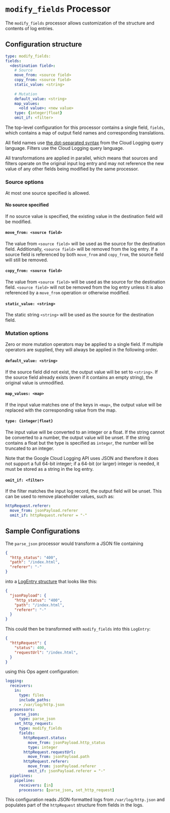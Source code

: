 # `modify_fields` Processor

The `modify_fields` processor allows customization of the structure and contents of log entries.

## Configuration structure

```yaml
type: modify_fields:
fields:
  <destination field>:
    # Source
    move_from: <source field>
    copy_from: <source field>
    static_value: <string>
    
    # Mutation
    default_value: <string>
    map_values:
      <old value>: <new value>
    type: {integer|float}
    omit_if: <filter>
```

The top-level configuration for this processor contains a single field,
`fields`, which contains a map of output field names and corresponding
translations.

All field names use [the dot-separated
syntax](https://cloud.google.com/logging/docs/view/logging-query-language#comparisons)
from the Cloud Logging query language. Filters use the Cloud Logging query
language.

All transformations are applied in parallel, which means that sources and
filters operate on the original input log entry and may not reference the new
value of any other fields being modified by the same processor.

### Source options

At most one source specified is allowed.

#### No source specified

If no source value is specified, the existing value in the destination field
will be modified.

#### `move_from: <source field>`

The value from `<source field>` will be used as the source for the destination
field. Additionally, `<source field>` will be removed from the log entry. If a
source field is referenced by both `move_from` and `copy_from`, the source field
will still be removed.

#### `copy_from: <source field>`

The value from `<source field>` will be used as the source for the destination
field. `<source field>` will not be removed from the log entry unless it is also
referenced by a `move_from` operation or otherwise modified.

#### `static_value: <string>`

The static string `<string>` will be used as the source for the destination field.

### Mutation options

Zero or more mutation operators may be applied to a single field. If multiple
operators are supplied, they will always be applied in the following order.

#### `default_value: <string>`

If the source field did not exist, the output value will be set to
`<string>`. If the source field already exists (even if it contains an empty
string), the original value is unmodified.

#### `map_values: <map>`

If the input value matches one of the keys in `<map>`, the output value will be
replaced with the corresponding value from the map.

#### `type: {integer|float}`

The input value will be converted to an integer or a float. If the string cannot
be converted to a number, the output value will be unset. If the string contains
a float but the type is specified as `integer`, the number will be truncated to
an integer.

Note that the Google Cloud Logging API uses JSON and therefore it does not
support a full 64-bit integer; if a 64-bit (or larger) integer is needed, it
must be stored as a string in the log entry.

#### `omit_if: <filter>`

If the filter matches the input log record, the output field will be unset. This
can be used to remove placeholder values, such as:

```yaml
httpRequest.referer:
  move_from: jsonPayload.referer
  omit_if: httpRequest.referer = "-"
```

## Sample Configurations

The `parse_json` processor would transform a JSON file containing

```json
{
  "http_status": "400",
  "path": "/index.html",
  "referer": "-"
}
```

into a [LogEntry structure](https://cloud.google.com/logging/docs/reference/v2/rest/v2/LogEntry) that looks like this:

```json
{
  "jsonPayload": {
    "http_status": "400",
    "path": "/index.html",
    "referer": "-"
  }
}
```

This could then be transformed with `modify_fields` into this `LogEntry`:
```json
{
  "httpRequest": {
    "status": 400,
    "requestUrl": "/index.html",
  }
}
```

using this Ops agent configuration:

```yaml
logging:
  receivers:
    in:
      type: files
      include_paths:
      - /var/log/http.json
  processors:
    parse_json:
      type: parse_json
    set_http_request:
      type: modify_fields
      fields:
        httpRequest.status:
          move_from: jsonPayload.http_status
          type: integer
        httpRequest.requestUrl:
          move_from: jsonPayload.path
        httpRequest.referer:
          move_from: jsonPayload.referer
          omit_if: jsonPayload.referer = "-"
  pipelines:
    pipeline:
      receivers: [in]
      processors: [parse_json, set_http_request]
```

This configuration reads JSON-formatted logs from `/var/log/http.json` and
populates part of the `httpRequest` structure from fields in the logs.
